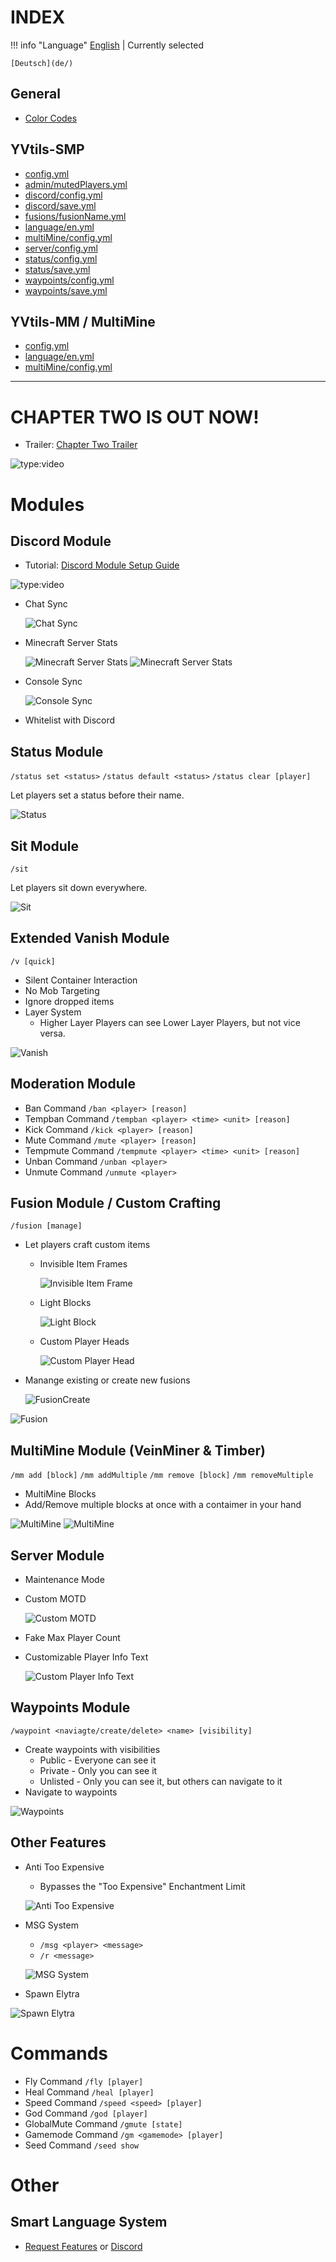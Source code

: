# INDEX

!!! info "Language"
    [English](/) | Currently selected

    [Deutsch](de/)

## General

- [Color Codes](colorcode.md)

## YVtils-SMP

- [config.yml](smp/config.yml.md)
- [admin/mutedPlayers.yml](smp/admin/mutedPlayers.yml.md)
- [discord/config.yml](smp/discord/config.yml.md)
- [discord/save.yml](smp/discord/save.yml.md)
- [fusions/fusionName.yml](smp/fusions/fusionName.yml.md)
- [language/en.yml](smp/language/en.yml.md)
- [multiMine/config.yml](smp/multiMine/config.yml.md)
- [server/config.yml](smp/server/config.yml.md)
- [status/config.yml](smp/status/config.yml.md)
- [status/save.yml](smp/status/save.yml.md)
- [waypoints/config.yml](smp/waypoints/config.yml.md)
- [waypoints/save.yml](smp/waypoints/save.yml.md)

## YVtils-MM / MultiMine

- [config.yml](mm/config.yml.md)
- [language/en.yml](mm/language/en.yml.md)
- [multiMine/config.yml](mm/multiMine/config.yml.md)

---

# CHAPTER TWO IS OUT NOW!

- Trailer: [Chapter Two Trailer](https://youtu.be/gQi54Pd_SWE)

![type:video](https://www.youtube.com/embed/gQi54Pd_SWE)

# Modules

## Discord Module

- Tutorial: [Discord Module Setup Guide](https://youtu.be/YQiYSjEcdMk)

![type:video](https://www.youtube.com/embed/YQiYSjEcdMk)

- Chat Sync
  
  ![Chat Sync](../assets/Discord_ChatSync.png)
- Minecraft Server Stats
  
    ![Minecraft Server Stats](../assets/Discord_DescStats.png)
    ![Minecraft Server Stats](../assets/Discord_ChannelStats.png)
- Console Sync

    ![Console Sync](../assets/Discord_ConsoleSync.png)
- Whitelist with Discord

## Status Module

`/status set <status>`
`/status default <status>`
`/status clear [player]`

Let players set a status before their name.

![Status](../assets/Status.png)

## Sit Module

`/sit`

Let players sit down everywhere.

![Sit](../assets/Sit.png)

## Extended Vanish Module

`/v [quick]`

- Silent Container Interaction
- No Mob Targeting
- Ignore dropped items
- Layer System
  - Higher Layer Players can see Lower Layer Players, but not vice versa.
  
![Vanish](../assets/Vanish.png)

## Moderation Module

- Ban Command `/ban <player> [reason]`
- Tempban Command `/tempban <player> <time> <unit> [reason]`
- Kick Command `/kick <player> [reason]`
- Mute Command `/mute <player> [reason]`
- Tempmute Command `/tempmute <player> <time> <unit> [reason]`
- Unban Command `/unban <player>`
- Unmute Command `/unmute <player>`

## Fusion Module / Custom Crafting

`/fusion [manage]`

- Let players craft custom items
  - Invisible Item Frames

    ![Invisible Item Frame](../assets/Fusion_INVISFRAME.png)

  - Light Blocks

    ![Light Block](../assets/Fusion_LIGHTBLOCK.png)

  - Custom Player Heads

    ![Custom Player Head](../assets/Fusion_CUSTOMHEAD.png)

- Manange existing or create new fusions

  ![FusionCreate](../assets/Fusion_Create.png)

![Fusion](../assets/FusionInv.png)

## MultiMine Module (VeinMiner & Timber)

`/mm add [block]`
`/mm addMultiple`
`/mm remove [block]`
`/mm removeMultiple`

- MultiMine Blocks
- Add/Remove multiple blocks at once with a contaimer in your hand

![MultiMine](../assets/MultiMine.gif)
![MultiMine](../assets/MultiMine2.gif)

## Server Module

- Maintenance Mode
- Custom MOTD
  
  ![Custom MOTD](../assets/ServerList.png)
- Fake Max Player Count
- Customizable Player Info Text

    ![Custom Player Info Text](../assets/ServerInfo.png)

## Waypoints Module

`/waypoint <naviagte/create/delete> <name> [visibility]`

- Create waypoints with visibilities
  - Public - Everyone can see it
  - Private - Only you can see it
  - Unlisted - Only you can see it, but others can navigate to it
- Navigate to waypoints

![Waypoints](../assets/Waypoint.png)

## Other Features

- Anti Too Expensive
  - Bypasses the "Too Expensive" Enchantment Limit

  ![Anti Too Expensive](../assets/AntiTooExpensive.png)

- MSG System
  - `/msg <player> <message>`
  - `/r <message>`

  ![MSG System](../assets/MSG.png)

- Spawn Elytra

![Spawn Elytra](../assets/SpawnElytra.png)

# Commands
- Fly Command `/fly [player]`
- Heal Command `/heal [player]`
- Speed Command `/speed <speed> [player]`
- God Command `/god [player]`
- GlobalMute Command `/gmute [state]`
- Gamemode Command `/gm <gamemode> [player]`
- Seed Command `/seed show`

# Other

## Smart Language System

- [Request Features](https://github.com/YV-Network/YVtils-SMP/issues/new?assignees=&labels=feature+request&template=feature_request.md&title=) or
[Discord](https://discord.gg/qHpMsduU7p)
